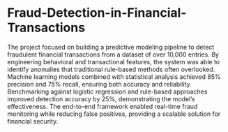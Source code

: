 # Fraud-Detection-in-Financial-Transactions


The project focused on building a predictive modeling pipeline to detect fraudulent financial transactions from a dataset of over 10,000 entries. By engineering behavioral and transactional features, the system was able to identify anomalies that traditional rule-based methods often overlooked. Machine learning models combined with statistical analysis achieved 85% precision and 75% recall, ensuring both accuracy and reliability. Benchmarking against logistic regression and rule-based approaches improved detection accuracy by 25%, demonstrating the model’s effectiveness. The end-to-end framework enabled real-time fraud monitoring while reducing false positives, providing a scalable solution for financial security.
